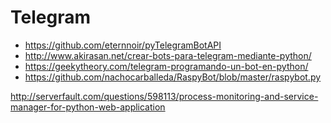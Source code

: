 Telegram
==

- https://github.com/eternnoir/pyTelegramBotAPI
- http://www.akirasan.net/crear-bots-para-telegram-mediante-python/
- https://geekytheory.com/telegram-programando-un-bot-en-python/
- https://github.com/nachocarballeda/RaspyBot/blob/master/raspybot.py

http://serverfault.com/questions/598113/process-monitoring-and-service-manager-for-python-web-application

